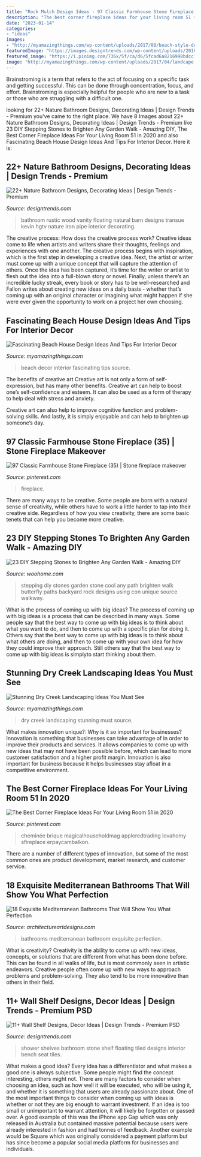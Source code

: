 ```yaml
---
title: "Rock Mulch Design Ideas - 97 Classic Farmhouse Stone Fireplace (35)"
description: "The best corner fireplace ideas for your living room 51 in 2020"
date: "2023-01-14"
categories:
- "ideas"
images:
- "http://myamazingthings.com/wp-content/uploads/2017/08/beach-style-design-4.jpg"
featuredImage: "https://images.designtrends.com/wp-content/uploads/2016/01/18083034/Stone-Shower-Shelves-For-Bathroom.jpg"
featured_image: "https://i.pinimg.com/736x/5f/ca/d6/5fcad6a8216998bdcc16b711c9f72c7f.jpg"
image: "http://myamazingthings.com/wp-content/uploads/2017/04/landcape.jpg"
---
```



Brainstroming is a term that refers to the act of focusing on a specific task and getting successful. This can be done through concentration, focus, and effort. Brainstroming is especially helpful for people who are new to a task or those who are struggling with a difficult one.

	

		
looking for 22+ Nature Bathroom Designs, Decorating Ideas | Design Trends - Premium you've came to the right place. We have 8 Images about 22+ Nature Bathroom Designs, Decorating Ideas | Design Trends - Premium like 23 DIY Stepping Stones to Brighten Any Garden Walk - Amazing DIY, The Best Corner Fireplace Ideas For Your Living Room 51 in 2020 and also Fascinating Beach House Design Ideas And Tips For Interior Decor. Here it is:
		
    
## 22+ Nature Bathroom Designs, Decorating Ideas | Design Trends - Premium

<img loading=lazy src="https://images.designtrends.com/wp-content/uploads/2016/03/25062322/Rustic-Wood-Bathroom-Ideas.jpeg" onerror="this.onerror=null;this.src='https://tse3.mm.bing.net/th?id=OIP.E_RhDXswLc4ws_yzmJRLPgHaKW&amp;pid=15.1';" alt="22+ Nature Bathroom Designs, Decorating Ideas | Design Trends - Premium">

_Source: designtrends.com_

>bathroom rustic wood vanity floating natural barn designs transue kevin hgtv nature iron pipe interior decorating. 

	

The creative process: How does the creative process work?
Creative ideas come to life when artists and writers share their thoughts, feelings and experiences with one another. The creative process begins with inspiration, which is the first step in developing a creative idea. Next, the artist or writer must come up with a unique concept that will capture the attention of others. Once the idea has been captured, it’s time for the writer or artist to flesh out the idea into a full-blown story or novel. Finally, unless there’s an incredible lucky streak, every book or story has to be well-researched and Fallon writes about creating new ideas on a daily basis - whether that’s coming up with an original character or imagining what might happen if she were ever given the opportunity to work on a project her own choosing.

    
## Fascinating Beach House Design Ideas And Tips For Interior Decor

<img loading=lazy src="http://myamazingthings.com/wp-content/uploads/2017/08/beach-style-design-4.jpg" onerror="this.onerror=null;this.src='https://tse2.mm.bing.net/th?id=OIP.MwQsuWTa0sY_sq3dbfkLbwHaLH&amp;pid=15.1';" alt="Fascinating Beach House Design Ideas And Tips For Interior Decor">

_Source: myamazingthings.com_

>beach decor interior fascinating tips source. 

	

The benefits of creative art
Creative art is not only a form of self-expression, but has many other benefits.
Creative art can help to boost one’s self-confidence and esteem. It can also be used as a form of therapy to help deal with stress and anxiety.

Creative art can also help to improve cognitive function and problem-solving skills. And lastly, it is simply enjoyable and can help to brighten up someone’s day.

    
## 97 Classic Farmhouse Stone Fireplace (35) | Stone Fireplace Makeover

<img loading=lazy src="https://i.pinimg.com/736x/ed/ed/32/eded32e3e0a174bc56f37fbd2136fefa.jpg" onerror="this.onerror=null;this.src='https://tse4.mm.bing.net/th?id=OIP.hKuYQ6ubFKfpePcxy-zQyQHaJ3&amp;pid=15.1';" alt="97 Classic Farmhouse Stone Fireplace (35) | Stone fireplace makeover">

_Source: pinterest.com_

>fireplace. 

	

There are many ways to be creative. Some people are born with a natural sense of creativity, while others have to work a little harder to tap into their creative side. Regardless of how you view creativity, there are some basic tenets that can help you become more creative.

    
## 23 DIY Stepping Stones To Brighten Any Garden Walk - Amazing DIY

<img loading=lazy src="http://www.woohome.com/wp-content/uploads/2014/04/Cool-DIY-Stepping-Stone-21.jpg" onerror="this.onerror=null;this.src='https://tse3.mm.bing.net/th?id=OIP.vDSeLXK9TncXTUj-unS6UwHaLG&amp;pid=15.1';" alt="23 DIY Stepping Stones to Brighten Any Garden Walk - Amazing DIY">

_Source: woohome.com_

>stepping diy stones garden stone cool any path brighten walk butterfly paths backyard rock designs using con unique source walkway. 

	

What is the process of coming up with big ideas?
The process of coming up with big ideas is a process that can be described in many ways. Some people say that the best way to come up with big ideas is to think about what you want to do, and then to come up with a specific plan for doing it. Others say that the best way to come up with big ideas is to think about what others are doing, and then to come up with your own idea for how they could improve their approach. Still others say that the best way to come up with big ideas is simplyto start thinking about them.

    
## Stunning Dry Creek Landscaping Ideas You Must See

<img loading=lazy src="http://myamazingthings.com/wp-content/uploads/2017/04/landcape.jpg" onerror="this.onerror=null;this.src='https://tse2.mm.bing.net/th?id=OIP.ddvHv8cxRFzMrh8Ncgs4LgHaKi&amp;pid=15.1';" alt="Stunning Dry Creek Landscaping Ideas You Must See">

_Source: myamazingthings.com_

>dry creek landscaping stunning must source. 

	

What makes innovation unique?: Why is it so important for businesses?
Innovation is something that businesses can take advantage of in order to improve their products and services. It allows companies to come up with new ideas that may not have been possible before, which can lead to more customer satisfaction and a higher profit margin. Innovation is also important for business because it helps businesses stay afloat in a competitive environment.

    
## The Best Corner Fireplace Ideas For Your Living Room 51 In 2020

<img loading=lazy src="https://i.pinimg.com/736x/5f/ca/d6/5fcad6a8216998bdcc16b711c9f72c7f.jpg" onerror="this.onerror=null;this.src='https://tse1.mm.bing.net/th?id=OIP.0UDWrcLBJLxBCVfNHJjKzAHaJ3&amp;pid=15.1';" alt="The Best Corner Fireplace Ideas For Your Living Room 51 in 2020">

_Source: pinterest.com_

>cheminée brique magicalhouseholdmag appleredtrading lovahomy sfireplace erpaycambalkon. 

	

There are a number of different types of innovation, but some of the most common ones are product development, market research, and customer service.

    
## 18 Exquisite Mediterranean Bathrooms That Will Show You What Perfection

<img loading=lazy src="https://www.architectureartdesigns.com/wp-content/uploads/2015/06/18-Exquisite-Mediterranean-Bathrooms-That-Will-Show-You-What-Perfection-Is-Like-8.jpg" onerror="this.onerror=null;this.src='https://tse3.mm.bing.net/th?id=OIP.AHLlJPJsYnlY3QJDC0YuhAAAAA&amp;pid=15.1';" alt="18 Exquisite Mediterranean Bathrooms That Will Show You What Perfection">

_Source: architectureartdesigns.com_

>bathrooms mediterranean bathroom exquisite perfection. 

	

What is creativity?
Creativity is the ability to come up with new ideas, concepts, or solutions that are different from what has been done before. This can be found in all walks of life, but is most commonly seen in artistic endeavors. Creative people often come up with new ways to approach problems and problem-solving. They also tend to be more innovative than others in their field.

    
## 11+ Wall Shelf Designs, Decor Ideas | Design Trends - Premium PSD

<img loading=lazy src="https://images.designtrends.com/wp-content/uploads/2016/01/18083034/Stone-Shower-Shelves-For-Bathroom.jpg" onerror="this.onerror=null;this.src='https://tse3.mm.bing.net/th?id=OIP.trdLHQ7s18b_F98qQkTNSAHaJ4&amp;pid=15.1';" alt="11+ Wall Shelf Designs, Decor Ideas | Design Trends - Premium PSD">

_Source: designtrends.com_

>shower shelves bathroom stone shelf floating tiled designs interior bench seat tiles. 

	

What makes a good idea?
Every idea has a differentiator and what makes a good one is always subjective. Some people might find the concept interesting, others might not. There are many factors to consider when choosing an idea, such as how well it will be executed, who will be using it, and whether it is something that users are already passionate about. 
One of the most important things to consider when coming up with ideas is whether or not they are big enough to warrant investment. If an idea is too small or unimportant to warrant attention, it will likely be forgotten or passed over. A good example of this was the iPhone app Gap which was only released in Australia but contained massive potential because users were already interested in fashion and had tonnes of feedback. Another example would be Square which was originally considered a payment platform but has since become a popular social media platform for businesses and individuals.

